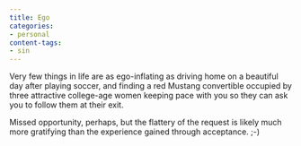 ```yaml
---
title: Ego
categories:
- personal
content-tags:
- sin
---
```


Very few things in life are as ego-inflating as driving home on a beautiful day after playing soccer, and finding a red Mustang convertible occupied by three attractive college-age women keeping pace with you so they can ask you to follow them at their exit.

Missed opportunity, perhaps, but the flattery of the request is likely much more gratifying than the experience gained through acceptance.  ;-)
